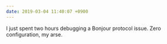 ```yaml
---
date: 2019-03-04 11:40:07 +0900
---
```

I just spent two hours debugging a Bonjour protocol issue. Zero configuration, my arse. 
